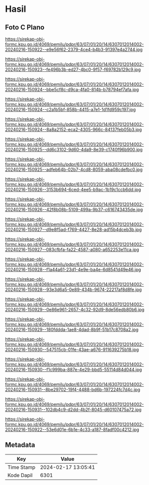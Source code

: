 # Hasil

## Foto C Plano

https://sirekap-obj-formc.kpu.go.id/4069/pemilu/pdpr/63/07/01/20/14/6307012014002-20240216-150922--e9e56f62-2379-4ce4-b4b3-91397e4a2744.jpg

https://sirekap-obj-formc.kpu.go.id/4069/pemilu/pdpr/63/07/01/20/14/6307012014002-20240216-150923--fe496b3b-ed27-4bc0-9f57-f69782b129c9.jpg

https://sirekap-obj-formc.kpu.go.id/4069/pemilu/pdpr/63/07/01/20/14/6307012014002-20240216-150924--bbe5cf8c-d9ca-4fa0-814b-b78794ef7afa.jpg

https://sirekap-obj-formc.kpu.go.id/4069/pemilu/pdpr/63/07/01/20/14/6307012014002-20240216-150924--c2a1b5bf-858b-4415-a7e1-1d1fd959c197.jpg

https://sirekap-obj-formc.kpu.go.id/4069/pemilu/pdpr/63/07/01/20/14/6307012014002-20240216-150924--8a8a2152-eca2-4305-966c-84137feb05b3.jpg

https://sirekap-obj-formc.kpu.go.id/4069/pemilu/pdpr/63/07/01/20/14/6307012014002-20240216-150925--dd6c3102-9d60-4da9-8e39-c1740f96b900.jpg

https://sirekap-obj-formc.kpu.go.id/4069/pemilu/pdpr/63/07/01/20/14/6307012014002-20240216-150925--adfeb64b-02b7-4cd8-8059-aba08cdefbc0.jpg

https://sirekap-obj-formc.kpu.go.id/4069/pemilu/pdpr/63/07/01/20/14/6307012014002-20240216-150926--3153b694-6ced-4ee5-b9ac-1b19c1ccb6dd.jpg

https://sirekap-obj-formc.kpu.go.id/4069/pemilu/pdpr/63/07/01/20/14/6307012014002-20240216-150926--42f8b08b-5109-499a-9b37-c616743435de.jpg

https://sirekap-obj-formc.kpu.go.id/4069/pemilu/pdpr/63/07/01/20/14/6307012014002-20240216-150927--d9e8f5ad-f769-4427-8e28-ad15b4dceb3b.jpg

https://sirekap-obj-formc.kpu.go.id/4069/pemilu/pdpr/63/07/01/20/14/6307012014002-20240216-150927--083cfbfa-fa22-4587-a080-a652253e11ca.jpg

https://sirekap-obj-formc.kpu.go.id/4069/pemilu/pdpr/63/07/01/20/14/6307012014002-20240216-150928--f1a44a61-23d1-4e9e-ba4e-6d8541d49e46.jpg

https://sirekap-obj-formc.kpu.go.id/4069/pemilu/pdpr/63/07/01/20/14/6307012014002-20240216-150928--93e3d6a5-0e89-434b-9674-22217af8d8fe.jpg

https://sirekap-obj-formc.kpu.go.id/4069/pemilu/pdpr/63/07/01/20/14/6307012014002-20240216-150929--0e86e961-2657-4c32-92d9-8de56edb80b6.jpg

https://sirekap-obj-formc.kpu.go.id/4069/pemilu/pdpr/63/07/01/20/14/6307012014002-20240216-150929--180fddda-1ae8-4dad-8b9f-51b17c8708a2.jpg

https://sirekap-obj-formc.kpu.go.id/4069/pemilu/pdpr/63/07/01/20/14/6307012014002-20240216-150930--547515cb-01fe-43ae-a676-911639275b18.jpg

https://sirekap-obj-formc.kpu.go.id/4069/pemilu/pdpr/63/07/01/20/14/6307012014002-20240216-150930--f1c999ba-887e-4e29-bbd5-55114d84d044.jpg

https://sirekap-obj-formc.kpu.go.id/4069/pemilu/pdpr/63/07/01/20/14/6307012014002-20240216-150931--8be29702-19f4-4488-bd6b-197224fc7d4c.jpg

https://sirekap-obj-formc.kpu.go.id/4069/pemilu/pdpr/63/07/01/20/14/6307012014002-20240216-150931--102db4c9-d2dd-4b2f-8045-d60107475a72.jpg

https://sirekap-obj-formc.kpu.go.id/4069/pemilu/pdpr/63/07/01/20/14/6307012014002-20240216-150922--53e6d01e-6b1e-4c33-a187-8fadf00c4212.jpg


## Metadata

| Key        | Value               |
| ---------- | ------------------- |
| Time Stamp | 2024-02-17 13:05:41 |
| Kode Dapil | 6301                |



